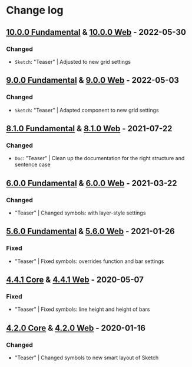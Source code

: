 # Change log

## [10.0.0 Fundamental](https://github.com/cake-hub/lidl-sketch/tree/v10.0.0) & [10.0.0 Web](https://github.com/cake-hub/lidl-web-sketch/tree/v10.0.0) - 2022-05-30

### Changed

* `Sketch`: "Teaser" | Adjusted to new grid settings


## [9.0.0 Fundamental](https://github.com/cake-hub/lidl-sketch/tree/v9.0.0) & [9.0.0 Web](https://github.com/cake-hub/lidl-web-sketch/tree/v9.0.0) - 2022-05-03

### Changed

* `Sketch`: "Teaser" | Adapted component to new grid settings


## [8.1.0 Fundamental](https://github.com/cake-hub/lidl-sketch/tree/v8.1.0) & [8.1.0 Web](https://github.com/cake-hub/lidl-web-sketch/tree/v8.1.0) - 2021-07-22

### Changed

* `Doc`: "Teaser" | Clean up the documentation for the right structure and sentence case


## [6.0.0 Fundamental](https://github.com/cake-hub/lidl-sketch/tree/v6.0.0) & [6.0.0 Web](https://github.com/cake-hub/lidl-web-sketch/tree/v6.0.0) - 2021-03-22

### Changed

* "Teaser" | Changed symbols: with layer-style settings


## [5.6.0 Fundamental](https://github.com/cake-hub/lidl-sketch/tree/v5.6.0) & [5.6.0 Web](https://github.com/cake-hub/lidl-web-sketch/tree/v5.6.0) - 2021-01-26

### Fixed

* "Teaser" | Fixed symbols: overrides function and bar settings


## [4.4.1 Core](https://www.secrz.de/bitbucket/projects/UXCAKE/repos/lidl-cake-ui-core/browse?at=refs%2Ftags%2Fv4.4.1) & [4.4.1 Web](https://www.secrz.de/bitbucket/projects/UXCAKE/repos/lidl-cake-ui-web/browse?at=refs%2Ftags%2Fv4.4.1) - 2020-05-07

### Fixed

* "Teaser" | Fixed symbols: line height and height of bars


## [4.2.0 Core](https://www.secrz.de/bitbucket/projects/UXCAKE/repos/lidl-cake-ui-core/browse?at=refs%2Ftags%2Fv4.2.0) & [4.2.0 Web](https://www.secrz.de/bitbucket/projects/UXCAKE/repos/lidl-cake-ui-web/browse?at=refs%2Ftags%2Fv4.2.0) - 2020-01-16

### Changed

* "Teaser" | Changed symbols to new smart layout of Sketch
